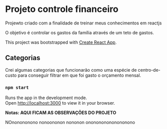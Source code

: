 # Projeto controle financeiro

Projewto criado com a finalidade de treinar meus conhecimentos em reactjs

O objetivo é controlar os gastos da família através de um teto de gastos.


This project was bootstrapped with [Create React App](https://github.com/facebook/create-react-app).

## Categorias

Crei algumas categorias que funcionarão como uma espécie de centro-de-custo para conseguir filtrar em que foi gasto o orçamento mensal.


### `npm start`

Runs the app in the development mode.\
Open [http://localhost:3000](http://localhost:3000) to view it in your browser.

**Notas: AQUI FICAM AS OBSERVAÇÕES DO PROJETO**

NOnonononono nonoononon nononon ononononononononono
